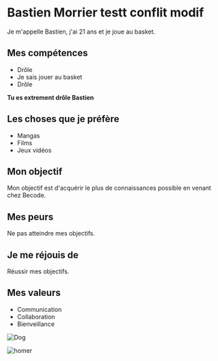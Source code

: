 # Bastien Morrier testt conflit modif

Je m'appelle Bastien, j'ai 21 ans et je joue au basket.

## Mes compétences
- Drôle
- Je sais jouer au basket
- Drôle

**Tu es extrement drôle Bastien**

## Les choses que je préfère
- Mangas
- Films
- Jeux vidéos

## Mon objectif
Mon objectif est d'acquérir le plus de connaissances possible en venant chez Becode.

## Mes peurs
Ne pas atteindre mes objectifs.

## Je me réjouis de
Réussir mes objectifs.

## Mes valeurs
- Communication
- Collaboration
- Bienveillance

![Dog](https://i.giphy.com/media/v1.Y2lkPTc5MGI3NjExb3prajAxZnBicDZwdHV6MTJ4NWQ1dDBlc3Ryd29icHoyeWJta2c3dCZlcD12MV9pbnRlcm5hbF9naWZfYnlfaWQmY3Q9Zw/Z5xk7fGO5FjjTElnpT/giphy.gif)

![homer](https://media.giphy.com/media/a93jwI0wkWTQs/giphy.gif)